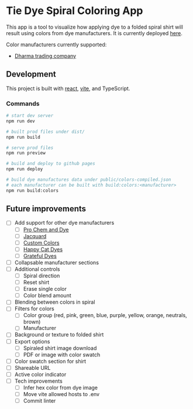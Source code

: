 # Tie Dye Spiral Coloring App

This app is a tool to visualize how applying dye to a folded spiral shirt will result using colors from dye manufacturers. It is currently deployed [here](https://schwalbs.github.io/spiral-coloring/).

Color manufacturers currently supported:

- [Dharma trading company](https://www.dharmatrading.com/dyes/dharma-fiber-reactive-procion-dyes.html)

## Development

This project is built with [react](https://react.dev/), [vite](https://vite.dev/), and TypeScript.

### Commands

```bash
# start dev server
npm run dev

# built prod files under dist/
npm run build

# serve prod files
npm run preview

# build and deploy to github pages
npm run deploy

# build dye manufactures data under public/colors-compiled.json
# each manufacturer can be built with build:colors:<manufacturer>
npm run build:colors
```

## Future improvements

- [ ] Add support for other dye manufacturers
  - [ ] [Pro Chem and Dye](https://prochemicalanddye.com/)
  - [ ] [Jacquard](https://www.jacquardproducts.com/procion-mx)
  - [ ] [Custom Colors](https://customcoloursinc.storenvy.com/)
  - [ ] [Happy Cat Dyes](https://www.happycattiedye.com/shop/category/dyes)
  - [ ] [Grateful Dyes](https://www.grateful-dyes.com/fabric-dyes/)
- [ ] Collapsable manufacturer sections
- [ ] Additional controls
  - [ ] Spiral direction
  - [ ] Reset shirt
  - [ ] Erase single color
  - [ ] Color blend amount
- [ ] Blending between colors in spiral
- [ ] Filters for colors
  - [ ] Color group (red, pink, green, blue, purple, yellow, orange, neutrals, brown)
  - [ ] Manufacturer
- [ ] Background or texture to folded shirt
- [ ] Export options
  - [ ] Spiraled shirt image download
  - [ ] PDF or image with color swatch
- [ ] Color swatch section for shirt
- [ ] Shareable URL
- [ ] Active color indicator
- [ ] Tech improvements
  - [ ] Infer hex color from dye image
  - [ ] Move vite allowed hosts to .env
  - [ ] Commit linter
